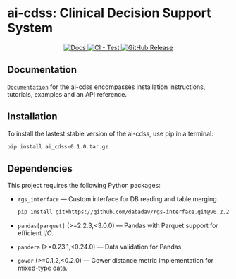 
# ai-cdss: Clinical Decision Support System

<div class="column" align="middle">
    <a href="https://dabadav.github.io/ai-cdss/index.html">
        <img src="https://img.shields.io/badge/Docs-online-green?label=Documentation" alt="Docs"/>
    </a>
    <a href="https://github.com/dabadav/ai-cdss/actions/workflows/test.yml">
        <img src="https://github.com/dabadav/ai-cdss/actions/workflows/test.yml/badge.svg" alt="CI - Test"/>
    </a>
    <a href="https://github.com/dabadav/ai-cdss/releases/latest">
        <img src="https://img.shields.io/github/v/release/dabadav/ai-cdss?label=GitHub%20Release" alt="GitHub Release"/>
    </a>
</div>

## Documentation

[`Documentation`](https://dabadav.github.io/ai-cdss/index.html) for the ai-cdss encompasses installation instructions, tutorials, examples and an API reference.

## Installation

To install the lastest stable version of the ai-cdss, use pip in a terminal:

```bash
pip install ai_cdss-0.1.0.tar.gz
```

## Dependencies

This project requires the following Python packages:

- `rgs_interface` — Custom interface for DB reading and table merging.
  
  ```bash
  pip install git+https://github.com/dabadav/rgs-interface.git@v0.2.2
  ```
- `pandas[parquet]` (>=2.2.3,<3.0.0) — Pandas with Parquet support for efficient I/O.
- `pandera` (>=0.23.1,<0.24.0) — Data validation for Pandas.
- `gower` (>=0.1.2,<0.2.0) — Gower distance metric implementation for mixed-type data.

